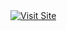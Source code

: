 <a href="https://0abdelilah.github.io" target="_blank">
  <img src="https://img.shields.io/badge/Visit%20Site-%F0%9F%9B%91%20Dracula-purple?style=for-the-badge&logo=" alt="Visit Site">
</a>

